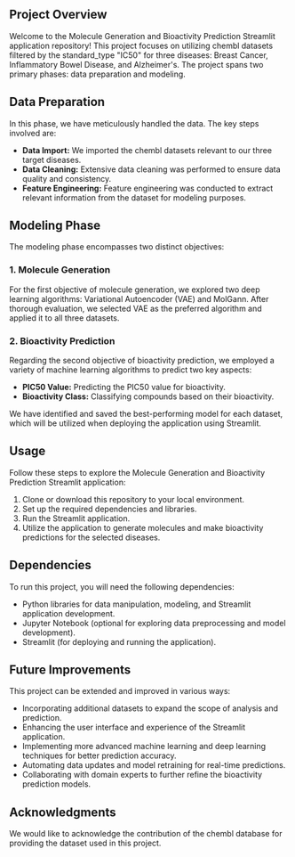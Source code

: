 <h2 align="left">Project Overview</h2>
    <p align="left"align="left">Welcome to the Molecule Generation and Bioactivity Prediction Streamlit application repository! This project focuses on utilizing chembl datasets filtered by the standard_type "IC50" for three diseases: Breast Cancer, Inflammatory Bowel Disease, and Alzheimer's. The project spans two primary phases: data preparation and modeling.</p>

<h2 align="left">Data Preparation</h2>
    <p align="left">In this phase, we have meticulously handled the data. The key steps involved are:</p>
    <ul align="left">
        <li><strong>Data Import:</strong> We imported the chembl datasets relevant to our three target diseases.</li>
        <li><strong>Data Cleaning:</strong> Extensive data cleaning was performed to ensure data quality and consistency.</li>
        <li><strong>Feature Engineering:</strong> Feature engineering was conducted to extract relevant information from the dataset for modeling purposes.</li>
    </ul>

<h2 align="left">Modeling Phase</h2>
    <p align="left">The modeling phase encompasses two distinct objectives:</p>

<h3 align="left">1. Molecule Generation</h3>
    <p align="left">For the first objective of molecule generation, we explored two deep learning algorithms: Variational Autoencoder (VAE) and MolGann. After thorough evaluation, we selected VAE as the preferred algorithm and applied it to all three datasets.</p>

<h3 align="left">2. Bioactivity Prediction</h3>
    <p align="left">Regarding the second objective of bioactivity prediction, we employed a variety of machine learning algorithms to predict two key aspects:</p>
    <ul align="left">
        <li><strong>PIC50 Value:</strong> Predicting the PIC50 value for bioactivity.</li>
        <li><strong>Bioactivity Class:</strong> Classifying compounds based on their bioactivity.</li>
    </ul>
    <p align="left">We have identified and saved the best-performing model for each dataset, which will be utilized when deploying the application using Streamlit.</p>

  <h2 align="left">Usage</h2>
    <p align="left">Follow these steps to explore the Molecule Generation and Bioactivity Prediction Streamlit application:</p>
    <ol align="left">
        <li>Clone or download this repository to your local environment.</li>
        <li>Set up the required dependencies and libraries.</li>
        <li>Run the Streamlit application.</li>
        <li>Utilize the application to generate molecules and make bioactivity predictions for the selected diseases.</li>
    </ol>

  <h2 align="left">Dependencies</h2>
    <p align="left">To run this project, you will need the following dependencies:</p>
    <ul align="left">
        <li>Python libraries for data manipulation, modeling, and Streamlit application development.</li>
        <li>Jupyter Notebook (optional for exploring data preprocessing and model development).</li>
        <li>Streamlit (for deploying and running the application).</li>
    </ul>

   <h2 align="left">Future Improvements</h2>
    <p align="left">This project can be extended and improved in various ways:</p>
    <ul align="left">
        <li>Incorporating additional datasets to expand the scope of analysis and prediction.</li>
        <li>Enhancing the user interface and experience of the Streamlit application.</li>
        <li>Implementing more advanced machine learning and deep learning techniques for better prediction accuracy.</li>
        <li>Automating data updates and model retraining for real-time predictions.</li>
        <li>Collaborating with domain experts to further refine the bioactivity prediction models.</li>
    </ul>

  <h2 align="left">Acknowledgments</h2>
    <p align="left">We would like to acknowledge the contribution of the chembl database for providing the dataset used in this project.</p>

